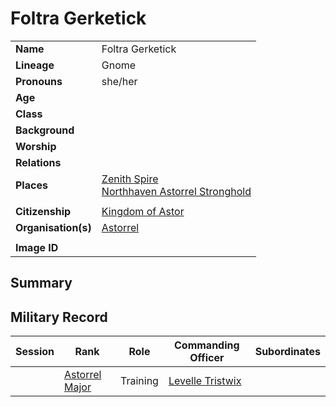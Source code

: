 # Foltra Gerketick

|||
| --- | --- |
| **Name** | Foltra Gerketick | character.4
| **Lineage** | Gnome |
| **Pronouns** | she/her |
| **Age** | |
| **Class** | |
| **Background** | |
| **Worship** | |
| **Relations** | |
| **Places** | [Zenith Spire](../places/buildings/zenith-spire.md)<br>[Northhaven Astorrel Stronghold](../places/strongholds/northhaven-astorrel-stronghold.md) |
|||
| **Citizenship** | [Kingdom of Astor](../civilisations/kingdom-of-astor/kingdom-of-astor.md) |
| **Organisation(s)** | [Astorrel](../organisations/government/astorrel/astorrel.md) |
|||
| **Image ID** | |

## Summary

## Military Record

| Session | Rank | Role | Commanding Officer | Subordinates |
|:---:| --- | --- | --- | --- |
|| [Astorrel Major](../organisations/government/astorrel/ranks/astorrel-major.md) | Training | [Levelle Tristwix](levelle-tristwix.md) ||
